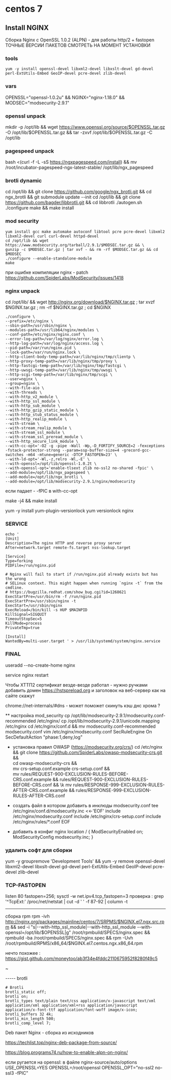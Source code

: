 centos 7
=======

## Install NGINX

Сборка Nginx с OpenSSL 1.0.2 (ALPN) - для работы http/2 + fastopen
ТОЧНЫЕ ВЕРСИИ ПАКЕТОВ СМОТРЕТЬ НА МОМЕНТ УСТАНОВКИ

### tools

```yum -y groupinstall 'Development Tools' &&
yum -y install openssl-devel libxml2-devel libxslt-devel gd-devel perl-ExtUtils-Embed GeoIP-devel pcre-devel zlib-devel
```

### vars
OPENSSL="openssl-1.0.2u" && NGINX="nginx-1.18.0" 
&& MODSEC="modsecurity-2.9.1"

### openssl unpack 
mkdir -p /opt/lib && wget https://www.openssl.org/source/$OPENSSL.tar.gz -O /opt/lib/$OPENSSL.tar.gz && tar -zxvf /opt/lib/$OPENSSL.tar.gz -C /opt/lib

### pagespeed unpack
bash <(curl -f -L -sS https://ngxpagespeed.com/install) &&
mv /root/incubator-pagespeed-ngx-latest-stable/ /opt/lib/ngx_pagespeed

### brotli dynamic
cd /opt/lib && git clone https://github.com/google/ngx_brotli.git && cd ngx_brotli && git submodule update --init
cd /opt/lib && git clone https://github.com/bagder/libbrotli.git && cd libbrotli
./autogen.sh
./configure
make && make install

### mod security 
```
yum install gcc make automake autoconf libtool pcre pcre-devel libxml2 libxml2-devel curl curl-devel httpd-devel
cd /opt/lib && wget https://www.modsecurity.org/tarball/2.9.1/$MODSEC.tar.gz && \
gunzip -c $MODSEC.tar.gz | tar xvf - && rm -rf $MODSEC.tar.gz && cd $MODSEC
./configure --enable-standalone-module
make
```

при ошибке компиляции nginx - patch https://github.com/SpiderLabs/ModSecurity/issues/1418

### nginx unpack
cd /opt/lib/ && wget http://nginx.org/download/$NGINX.tar.gz ; tar xvzf $NGINX.tar.gz ; rm -rf $NGINX.tar.gz ; cd $NGINX

```
./configure \
--prefix=/etc/nginx \
--sbin-path=/usr/sbin/nginx \
--modules-path=/usr/lib64/nginx/modules \
--conf-path=/etc/nginx/nginx.conf \
--error-log-path=/var/log/nginx/error.log \
--http-log-path=/var/log/nginx/access.log \
--pid-path=/var/run/nginx.pid \
--lock-path=/var/run/nginx.lock \
--http-client-body-temp-path=/var/lib/nginx/tmp/clientp \
--http-proxy-temp-path=/var/lib/nginx/tmp/proxy \
--http-fastcgi-temp-path=/var/lib/nginx/tmp/fastcgi \
--http-uwsgi-temp-path=/var/lib/nginx/tmp/uwsgi \
--http-scgi-temp-path=/var/lib/nginx/tmp/scgi \
--user=nginx \
--group=nginx \
--with-file-aio \
--with-threads \
--with-http_v2_module \
--with-http_ssl_module \
--with-http_sub_module \
--with-http_gzip_static_module \
--with-http_stub_status_module \
--with-http_realip_module \
--with-stream \
--with-stream_realip_module \
--with-stream_ssl_module \
--with-stream_ssl_preread_module \
--with-http_secure_link_module \
--with-cc-opt='-O2 -g -pipe -Wall -Wp,-D_FORTIFY_SOURCE=2 -fexceptions -fstack-protector-strong --param=ssp-buffer-size=4 -grecord-gcc-switches -m64 -mtune=generic -DTCP_FASTOPEN=23' \
--with-ld-opt='-Wl,-z,relro -Wl,-E' \
--with-openssl=/opt/lib/openssl-1.0.2t \
--with-openssl-opt='enable-tlsext zlib no-ssl2 no-shared -fpic' \
--add-module=/opt/lib/ngx_pagespeed \
--add-module=/opt/lib/ngx_brotli \
--add-module=/opt/lib/modsecurity-2.9.1/nginx/modsecurity
```
если падает - -fPIC в with-cc-opt

make -j4 && make install

yum -y install yum-plugin-versionlock
yum versionlock nginx

### SERVICE ###
```
echo '
[Unit]
Description=The nginx HTTP and reverse proxy server
After=network.target remote-fs.target nss-lookup.target

[Service]
Type=forking
PIDFile=/run/nginx.pid

# Nginx will fail to start if /run/nginx.pid already exists but has the wrong
# SELinux context. This might happen when running `nginx -t` from the cmdline.
# https://bugzilla.redhat.com/show_bug.cgi?id=1268621
ExecStartPre=/usr/bin/rm -f /run/nginx.pid
ExecStartPre=/usr/sbin/nginx -t
ExecStart=/usr/sbin/nginx
ExecReload=/bin/kill -s HUP $MAINPID
KillSignal=SIGQUIT
TimeoutStopSec=5
KillMode=process
PrivateTmp=true

[Install]
WantedBy=multi-user.target ' > /usr/lib/systemd/system/nginx.service
```

### FINAL
useradd --no-create-home nginx

 service nginx restart



Чтобы ХТТП2 сертификат везде-везде работал - нужно ручками добавить домен
https://hstspreload.org
и заголовок на веб-сервер как на сайте скажут


chrome://net-internals/#dns - может поможет скинуть кэш днс хрома ?


** настройка mod_security
cp /opt/lib/modsecurity-2.9.1/modsecurity.conf-recommended /etc/nginx/
cp /opt/lib/modsecurity-2.9.1/unicode.mapping /etc/nginx
cd /etc/nginx/conf.d && mv modsecurity.conf-recommended modsecurity.conf
vim /etc/nginx/modsecurity.conf 
    SecRuleEngine On  
    SecDefaultAction "phase:1,deny,log"   

* установка правил OWASP  (https://modsecurity.org/crs/)
cd /etc/nginx && git clone https://github.com/SpiderLabs/owasp-modsecurity-crs.git && \
cd owasp-modsecurity-crs && \
mv crs-setup.conf.example crs-setup.conf && \
mv rules/REQUEST-900-EXCLUSION-RULES-BEFORE-CRS.conf.example && rules/REQUEST-900-EXCLUSION-RULES-BEFORE-CRS.conf && \k
mv rules/RESPONSE-999-EXCLUSION-RULES-AFTER-CRS.conf.example && rules/RESPONSE-999-EXCLUSION-RULES-AFTER-CRS.conf

* создать файл в котором добавить в инклюды modsecurity.conf 
tee /etc/nginx/conf.d/modsecurity.inc <<-'EOF'
include /etc/nginx/modsecurity.conf
include /etc/nginx/crs-setup.conf
include /etc/nginx/rules/*.conf
EOF

* добавить в конфиг nginx
location / { ModSecurityEnabled on; ModSecurityConfig modsecurity.inc; }


### удалить софт для сборки
yum -y groupremove 'Development Tools' &&
yum -y remove openssl-devel libxml2-devel libxslt-devel gd-devel perl-ExtUtils-Embed GeoIP-devel pcre-devel zlib-devel




### TCP-FASTOPEN ###
listen 80 fastopen=256;
sysctl -w net.ipv4.tcp_fastopen=3
проверка : 
grep '^TcpExt:' /proc/net/netstat | cut -d ' ' -f 87-92 | column -t


----
сборка rpm
rpm -ivh http://nginx.org/packages/mainline/centos/7/SRPMS/$NGINX.el7.ngx.src.rpm && 
sed -i "s|--with-http_ssl_module|--with-http_ssl_module --with-openssl=/opt/lib/$OPENSSL|g" /root/rpmbuild/SPECS/nginx.spec &&
rpmbuild -ba /root/rpmbuild/SPECS/nginx.spec &&
rpm -Uvh /root/rpmbuild/RPMS/x86_64/$NGINX.el7.centos.ngx.x86_64.rpm 

нечто похожее : https://gist.github.com/moneytoo/ab3f34e4fddc2110675952f8280f49c5



~                                

----- brotli

    # Brotli
    brotli_static off;
    brotli on;
    brotli_types text/plain text/css application/x-javascript text/xml application/xml application/xml+rss application/javascript application/x-font-ttf application/font-woff image/x-icon;
    brotli_buffers 32 4k;
    brotli_min_length 500;
    brotli_comp_level 7;


Deb пакет Nginx - сборка из исходников

https://techlist.top/nginx-deb-package-from-source/

https://blog.programs74.ru/how-to-enable-alpn-on-nginx/

  
 если ругается на openssl:
 в файле nginx-source/auto/options
 USE_OPENSSL=YES OPENSSL=/root/openssl OPENSSL_OPT="no-ssl2 no-ssl3 -fPIC"
 